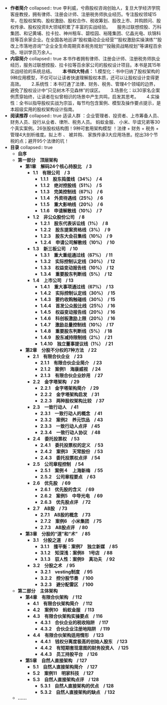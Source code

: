 - **作者简介**
  collapsed:: true
    李利威，兮鼎股权咨询创始人，复旦大学经济学院客座教授，拥有律师、注册会计师、注册税务师执业经历。专注股权领域15年，在股权架构、股权激励、股权合作、税收筹划、股改上市、并购顾问、股权传承、股权投资8大领域积累了丰富的实战经验。　　服务过联想控股、万科集团、和记黄埔、拉卡拉、神州租车、碧桂园、裕隆集团、亿晶光电、玖锦科技等百余家企业。在全国各地巡讲“股权撬动企业经营”“股权激励实操演练”“股改上市落地咨询”“企业全生命周期资本税务规划”“投融资战略规划”等课程百余场，培训学员万余人。
- **内容简介**
  collapsed:: true
    本书作者拥有律师、注册会计师、注册税务师执业经历，服务过联想控股、拉卡拉等百余家公司的股权设计项目。本书是其15年实战经验的系统总结。　　
    **本书四大特点：**
    1.模型化：书中归纳了股权架构的9种应用模型，不仅可以让读者快速理解股权本质，还可以让股权设计变得更高效。　　
    2.系统性：本书打通了法律、财务、税务、管理4个领域的边界，避免了股权设计中“只见树木不见森林”的误区。　　
    3.场景化：以30家名企案例贯穿始终，让读者在似曾相识的场景中产生共鸣，启发其思考。　　
    4.实操性：全书以指导股权实战为宗旨，每节均包含案例、模型及操作要点提示，是本超级实用的股权架构设计指南。
- **阅读推荐**
  collapsed:: true
    适读人群 ：企业管理者、投资者、上市筹备人员、财务人员、投行从业者、律所、税务人员。
    蚂蚁金服、 小米、华谊兄弟等30个真实案例。26张股权结构图！9种可套用架构模型 ！法律 + 财务 + 税务 + 管理4大剖析维度。拟上市 、 被并购、 家族传承3大应用场景。挖出38个节税的点；避开95个法律的坑！
- **目录**
  collapsed:: true
	- **自序**
	- **第一部分　顶层架构**
		- **第1章　解码24个核心持股比　/ 3**
			- **1.1　有限公司　/ 3**
				- **1.1.1　股东捣蛋线（34%）　/ 4**
				- **1.1.2　绝对控股线（51%）　/ 5**
				- **1.1.3　完美控制线（67%）　/ 6**
				- **1.1.4　外资待遇线（25%）　/ 6**
				- **1.1.5　重大影响线（20%）　/ 6**
				- **1.1.6　申请解散线（10%）　/ 7**
			- **1.2　非公众股份公司　/ 8**
				- **1.2.1　股东代表诉讼线（1%）　/ 8**
				- **1.2.2　股东提案资格线（3%）　/ 9**
				- **1.2.3　股东大会召集线（10%）　/ 9**
				- **1.2.4　申请公司解散线（10%）　/ 10**
			- **1.3　新三板公司　/ 10**
				- **1.3.1　重大重组通过线（67%）　/ 11**
				- **1.3.2　实际控制认定线（30%）　/ 12**
				- **1.3.3　权益变动报告线（10%）　/ 12**
				- **1.3.4　重要股东判断线（5%）　/ 12**
			- **1.4　上市公司　/ 13**
				- **1.4.1　重大事项通过线（67%）　/ 13**
				- **1.4.2　实际控制认定线（30%）　/ 15**
				- **1.4.3　要约收购触碰线（30%）　/ 15**
				- **1.4.4　首发公众股比线（25%）　/ 16**
				- **1.4.5　权益变动报告线（20%）　/ 16**
				- **1.4.6　科创板激励上限（20%）　/ 16**
				- **1.4.7　激励总量控制线（10%）　/ 17**
				- **1.4.8　重要股东判断线（5%）　/ 18**
				- **1.4.9　股东减持限制线（2%）　/ 21**
				- **1.4.10　独立董事提议线（1%）　/ 21**
		- **第2章　分股不分权的7种方法　/ 22**
			- **2.1　有限合伙企业　/ 23**
				- **2.1.1　有限合伙企业简介　/ 23**
				- **2.1.2　案例1　海康威视　/ 24**
				- **2.1.3　有限合伙企业妙用　/ 27**
			- **2.2　金字塔架构　/ 29**
				- **2.2.1　金字塔架构简介　/ 29**
				- **2.2.2　金字塔架构启发　/ 31**
				- **2.2.3　两种股权架构比较　/ 37**
			- **2.3　一致行动人　/ 41**
				- **2.3.1　一致行动人的概念　/ 41**
				- **2.3.2　案例2　养元饮品　/ 43**
				- **2.3.3　一致行动人点评　/ 45**
				- **2.3.4　一致行动人协议　/ 48**
			- **2.4　委托投票权　/ 53**
				- **2.4.1　委托投票权的定义　/ 53**
				- **2.4.2　案例3　天常股份　/ 53**
				- **2.4.3　委托投票权点评　/ 54**
			- **2.5　公司章程控制　/ 54**
				- **2.5.1　案例４　上海新梅　/ 55**
				- **2.5.2　公司章程要点　/ 63**
			- **2.6　优先股　/ 69**
				- **2.6.1　优先股的含义　/ 69**
				- **2.6.2　案例5　中导光电　/ 69**
				- **2.6.3　优先股点评　/ 72**
			- **2.7　AB股　/ 73**
				- **2.7.1　AB股的概念　/ 73**
				- **2.7.2　案例6　小米集团　/ 75**
				- **2.7.3　AB股点评　/ 80**
		- **第3章　分股的“道”和“术”　/ 85**
			- **3.1　分股之道　/ 85**
				- **3.1.1　擅平衡：案例7　独立新媒　/ 85**
				- **3.1.2　知深浅：案例8　1号店　/ 88**
				- **3.1.3　驭人性：案例9　真功夫　/ 92**
			- **3.2　分股之术　/ 95**
				- **3.2.1　vesting制度　/ 95**
				- **3.2.2　控分股节奏　/ 100**
				- **3.2.3　避分配雷区　/ 100**
	- **第二部分　主体架构**
		- **第4章　有限合伙架构　/ 112**
			- **4.1　有限合伙架构简介　/ 112**
			- **4.2　案例10　蚂蚁金服　/ 113**
			- **4.3　有限合伙架构实操要点　/ 116**
				- **4.3.1　合伙企业的税收陷阱　/ 117**
				- **4.3.2　合伙企业注册地陷阱　/ 119**
			- **4.4　有限合伙架构适用情形　/ 123**
				- **4.4.1　钱权分离度极高的创始人股东　/ 123**
				- **4.4.2　有短期套现意图的财务投资人　/ 125**
				- **4.4.3　员工持股平台　/ 126**
		- **第5章　自然人直接架构　/ 127**
			- **5.1　自然人直接架构简介　/ 127**
			- **5.2　案例11　明家科技　/ 127**
			- **5.3　自然人直接架构点评　/ 128**
				- **5.3.1　自然人直接架构的优点　/ 128**
				- **5.3.2　自然人直接架构的缺点　/ 132**
	- **......**